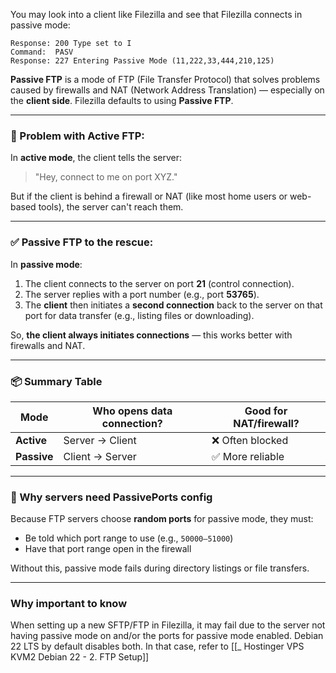 You may look into a client like Filezilla and see that Filezilla connects in passive mode:
```
Response: 200 Type set to I
Command:  PASV
Response: 227 Entering Passive Mode (11,222,33,444,210,125)
```

**Passive FTP** is a mode of FTP (File Transfer Protocol) that solves problems caused by firewalls and NAT (Network Address Translation) — especially on the **client side**. Filezilla defaults to using **Passive FTP**.

---

### 🚧 Problem with Active FTP:

In **active mode**, the client tells the server:

> "Hey, connect to me on port XYZ."

But if the client is behind a firewall or NAT (like most home users or web-based tools), the server can't reach them.

---

### ✅ Passive FTP to the rescue:

In **passive mode**:

1. The client connects to the server on port **21** (control connection).
2. The server replies with a port number (e.g., port **53765**).
3. The **client** then initiates a **second connection** back to the server on that port for data transfer (e.g., listing files or downloading).

So, **the client always initiates connections** — this works better with firewalls and NAT.

---

### 📦 Summary Table

|Mode|Who opens data connection?|Good for NAT/firewall?|
|---|---|---|
|**Active**|Server → Client|❌ Often blocked|
|**Passive**|Client → Server|✅ More reliable|

---

### 🔐 Why servers need PassivePorts config

Because FTP servers choose **random ports** for passive mode, they must:
- Be told which port range to use (e.g., `50000–51000`)
- Have that port range open in the firewall

Without this, passive mode fails during directory listings or file transfers.

---

### Why important to know

When setting up a new SFTP/FTP in Filezilla, it may fail due to the server not having passive mode on and/or the ports for passive mode enabled. Debian 22 LTS by default disables both. In that case, refer to [[_ Hostinger VPS KVM2 Debian 22 - 2. FTP Setup]]